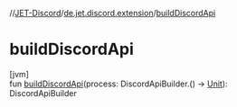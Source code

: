 //[JET-Discord](../../index.md)/[de.jet.discord.extension](index.md)/[buildDiscordApi](build-discord-api.md)

# buildDiscordApi

[jvm]\
fun [buildDiscordApi](build-discord-api.md)(process: DiscordApiBuilder.() -&gt; [Unit](https://kotlinlang.org/api/latest/jvm/stdlib/kotlin/-unit/index.html)): DiscordApiBuilder
